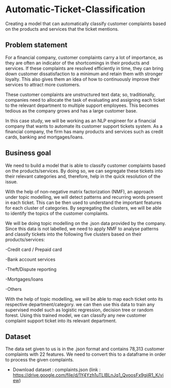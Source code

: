 # Automatic-Ticket-Classification
 Creating a model that can automatically classify customer complaints based on the products and services that the ticket mentions.

## Problem statement
For a financial company, customer complaints carry a lot of importance, as they are often an indicator of the shortcomings in their products and services. If these complaints are resolved efficiently in time, they can bring down customer dissatisfaction to a minimum and retain them with stronger loyalty. This also gives them an idea of how to continuously improve their services to attract more customers. 

These customer complaints are unstructured text data; so, traditionally, companies need to allocate the task of evaluating and assigning each ticket to the relevant department to multiple support employees. This becomes tedious as the company grows and has a large customer base.

In this case study, we will be working as an NLP engineer for a financial company that wants to automate its customer support tickets system. As a financial company, the firm has many products and services such as credit cards, banking and mortgages/loans. 

## Business goal
We need to build a model that is able to classify customer complaints based on the products/services. By doing so, we can segregate these tickets into their relevant categories and, therefore, help in the quick resolution of the issue.

With the help of non-negative matrix factorization (NMF), an approach under topic modelling, we will detect patterns and recurring words present in each ticket. This can be then used to understand the important features for each cluster of categories. By segregating the clusters, we will be able to identify the topics of the customer complaints. 

We will be doing topic modelling on the .json data provided by the company. Since this data is not labelled, we need to apply NMF to analyse patterns and classify tickets into the following five clusters based on their products/services:

-Credit card / Prepaid card

-Bank account services

-Theft/Dispute reporting

-Mortgages/loans

-Others 

With the help of topic modelling, we will be able to map each ticket onto its respective department/category. we can then use this data to train any supervised model such as logistic regression, decision tree or random forest. Using this trained model, we can classify any new customer complaint support ticket into its relevant department.

 
## Dataset

The data set given to us is in the .json format and contains 78,313 customer complaints with 22 features. We need to convert this to a dataframe in order to process the given complaints.

- Download dataset : complaints.json (link : https://drive.google.com/file/d/1Y4Yzh1uTLIBLnJq1_QvoosFx9giiR1_K/view)
 
